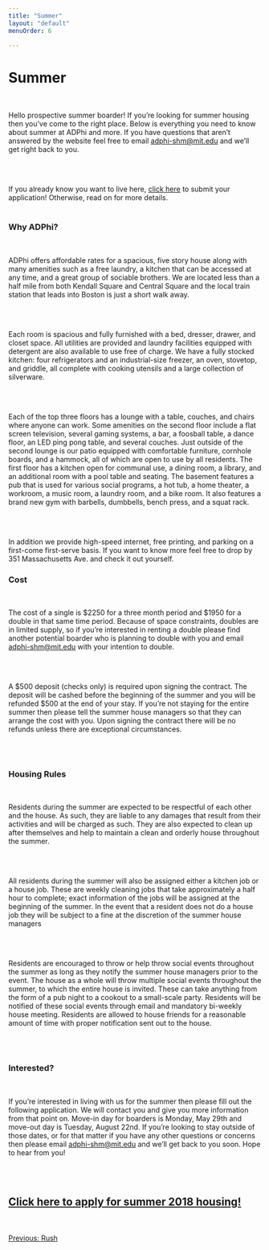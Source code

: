 ```yaml
---
title: "Summer"
layout: "default"
menuOrder: 6

---
```

<div class="content container">

<h1>Summer</h1>
<br />

Hello prospective summer boarder! If you’re looking for summer housing then you’ve come to the right place.  Below is everything you need to know about summer at ADPhi and more.  If you have questions that aren’t answered by the website feel free to email adphi-shm@mit.edu and we’ll get right back to you.

<br />
<br />

If you already know you want to live here, <a href="https://goo.gl/forms/Hw5OVqChm5shtpcw1">click here</a> to submit your application! Otherwise, read on for more details.
<br />
<br />

<h3>Why ADPhi?</h3>
<br />

ADPhi offers affordable rates for a spacious, five story house along with many amenities such as a free laundry, a kitchen that can be accessed at any time, and a great group of sociable brothers. We are located less than a half mile from both Kendall Square and Central Square and the local train station that leads into Boston is just a short walk away.

<br />
<br />

Each room is spacious and fully furnished with a bed, dresser, drawer, and closet space.  All utilities are provided and laundry facilities equipped with detergent are also available to use free of charge. We have a fully stocked kitchen: four refrigerators and an industrial-size freezer, an oven, stovetop, and griddle, all complete with cooking utensils and a large collection of silverware.

<br />
<br />

Each of the top three floors has a lounge with a table, couches, and chairs where anyone can work.  Some amenities on the second floor include a flat screen television, several gaming systems, a bar, a foosball table, a dance floor, an LED ping pong table, and several couches.  Just outside of the second lounge is our patio equipped with comfortable furniture, cornhole boards, and a hammock, all of which are open to use by all residents.  The first floor has a kitchen open for communal use, a dining room, a library, and an additional room with a pool table and seating.  The basement features a pub that is used for various social programs, a hot tub, a home theater, a workroom, a music room, a laundry room, and a bike room. It also features a brand new gym with barbells, dumbbells, bench press, and a squat rack.

<br />
<br />

In addition we provide high-speed internet, free printing, and parking on a first-come first-serve basis.  If you want to know more feel free to drop by 351 Massachusetts Ave. and check it out yourself.

<h3>Cost</h3>
<br />

The cost of a single is $2250 for a three month period and $1950 for a double in that same time period.  Because of space constraints, doubles are in limited supply, so if you’re interested in renting a double please find another potential boarder who is planning to double with you and email adphi-shm@mit.edu with your intention to double.

<br />
<br />

A $500 deposit (checks only) is required upon signing the contract.  The deposit will be cashed before the beginning of the summer and you will be refunded $500 at the end of your stay.  If you’re not staying for the entire summer then please tell the summer house managers so that they can arrange the cost with you.  Upon signing the contract there will be no refunds unless there are exceptional circumstances.

<br />
<br />

<h3>Housing Rules</h3>
<br />

Residents during the summer are expected to be respectful of each other and the house.  As such, they are liable to any damages that result from their activities and will be charged as such.  They are also expected to clean up after themselves and help to maintain a clean and orderly house throughout the summer.

<br />
<br />

All residents during the summer will also be assigned either a kitchen job or a house job.  These are weekly cleaning jobs that take approximately a half hour to complete; exact information of the jobs will be assigned at the beginning of the summer.  In the event that a resident does not do a house job they will be subject to a fine at the discretion of the summer house managers

<br />
<br />

Residents are encouraged to throw or help throw social events throughout the summer as long as they notify the summer house managers prior to the event.  The house as a whole will throw multiple social events throughout the summer, to which the entire house is invited.  These can take anything from the form of a pub night to a cookout to a small-scale party.  Residents will be notified of these social events through email and mandatory bi-weekly house meeting.  Residents are allowed to house friends for a reasonable amount of time with proper notification sent out to the house.

<br />
<br />

<h3>Interested?</h3>
<br />

If you’re interested in living with us for the summer then please fill out the following application.  We will contact you and give you more information from that point on.  Move-in day for boarders is Monday, May 29th and move-out day is Tuesday, August 22nd.  If you’re looking to stay outside of those dates, or for that matter if you have any other questions or concerns then please email adphi-shm@mit.edu and we’ll get back to you soon.  Hope to hear from you!

<br />
<br />

<h2><a href="https://goo.gl/forms/Hw5OVqChm5shtpcw1">Click here to apply for summer 2018 housing!</a></h2>

<br />
<br />

<div align="left" class="prev">
  <a href="/rush.html">Previous: Rush</a>

</div>

</div>
